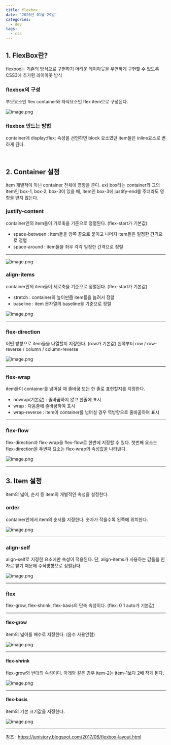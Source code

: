 ```yaml
---
title: flexbox
date: '2020년 01월 29일'
categories:
  - dev
tags:
  - css
---
```


## 1. FlexBox란?

flexbox는 기존의 방식으로 구현하기 어려운 레이아웃을 우연하게 구현할 수 있도록 CSS3에 추가된 레이아웃 방식

### flexbox의 구성

부모요소인 flex container와 자식요소인 flex item으로 구성된다.

![image.png](https://images.velog.io/post-images/ppl8709/06b1e5e0-428f-11ea-954c-2f896f9f7c7c/image.png)

### flexbox 만드는 방법

container에 display:flex; 속성을 선언하면 block 요소였던 item들은 inline요소로 변하게 된다.

</br>

## 2. Container 설정

item 개별적이 아닌 container 전체에 영향을 준다.
ex) box라는 container와 그의 item인 box-1, box-2, box-3이 있을 때, item인 box-3에 justify-end를 주더라도 영향을 받지 않는다.

### justify-content

container안의 item들이 가로축을 기준으로 정렬된다. (flex-start가 기본값)

- space-between : item들을 양쪽 끝으로 붙이고 나머지 item들은 일정한 간격으로 정렬
- space-around : item들을 좌우 각각 일정한 간격으로 정렬

---

![image.png](https://images.velog.io/post-images/ppl8709/74de1750-428f-11ea-a087-77a9e605a7b0/image.png)

### align-items

container안의 item들이 세로축을 기준으로 정렬된다. (flex-start가 기본값)

- stretch : container의 높이만큼 item들을 늘려서 정렬
- baseline : item 문자열의 baseline을 기준으로 정렬

![image.png](https://images.velog.io/post-images/ppl8709/1985bba0-4290-11ea-a7b7-9d75f838c5bb/image.png)

---

### flex-direction

어떤 방향으로 item들을 나열할지 지정한다. (row가 기본값)
왼쪽부터 row / row-reverse / column / column-reverse

![image.png](https://images.velog.io/post-images/ppl8709/ea112f20-4290-11ea-8fb4-7bddcf1bd6b1/image.png)

---

### flex-wrap

item들이 container를 넘어설 때 줄바꿈 또는 한 줄로 표현할지를 지정한다.

- nowrap(기본값) : 줄바꿈하지 않고 한줄에 표시
- wrap : 다음줄에 줄바꿈하여 표시
- wrap-reverse : item이 container를 넘어설 경우 역방향으로 줄바꿈하여 표시

---

### flex-flow

flex-direction과 flex-wrap을 flex-flow로 한번에 지정할 수 있다.
첫번째 요소는 flex-direction을 두번째 요소는 flex-wrap의 속성값을 나타낸다.

![image.png](https://images.velog.io/post-images/ppl8709/849b1ab0-4291-11ea-8fb4-7bddcf1bd6b1/image.png)

---

## 3. Item 설정

item의 넓이, 순서 등 item의 개별적인 속성을 설정한다.

### order

container안에서 item의 순서를 지정한다. 숫자가 작을수록 왼쪽에 위치한다.

![image.png](https://images.velog.io/post-images/ppl8709/3dab33f0-4292-11ea-a3bf-dfdf70119473/image.png)

---

### align-self

align-self로 지정한 요소에만 속성이 적용된다. 단, align-items가 사용하는 값들을 인자로 받기 때문에 수직방향으로 정렬된다.

![image.png](https://images.velog.io/post-images/ppl8709/99639480-4292-11ea-a3bf-dfdf70119473/image.png)

---

### flex

flex-grow, flex-shrink, flex-basis의 단축 속성이다. (flex: 0 1 auto가 기본값)

---

#### flex-grow

item의 넓이를 배수로 지정한다. (음수 사용안함)

![image.png](https://images.velog.io/post-images/ppl8709/c41d6d30-4293-11ea-8efc-61c7a582211e/image.png)

---

#### flex-shrink

flex-grow와 반대의 속성이다.
아래와 같은 경우 item-2는 item-1보다 2배 작게 된다.

![image.png](https://images.velog.io/post-images/ppl8709/f95cdda0-4293-11ea-8efc-61c7a582211e/image.png)

---

#### flex-basis

item의 기본 크기값을 지정한다.

![image.png](https://images.velog.io/post-images/ppl8709/262b5af0-4294-11ea-a2e9-99572f34b354/image.png)

---

참조 : https://junistory.blogspot.com/2017/06/flexbox-layout.html
